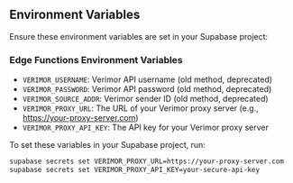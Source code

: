 ## Environment Variables

Ensure these environment variables are set in your Supabase project:

### Edge Functions Environment Variables

- `VERIMOR_USERNAME`: Verimor API username (old method, deprecated)
- `VERIMOR_PASSWORD`: Verimor API password (old method, deprecated)
- `VERIMOR_SOURCE_ADDR`: Verimor sender ID (old method, deprecated)
- `VERIMOR_PROXY_URL`: The URL of your Verimor proxy server (e.g., https://your-proxy-server.com)
- `VERIMOR_PROXY_API_KEY`: The API key for your Verimor proxy server

To set these variables in your Supabase project, run:

```bash
supabase secrets set VERIMOR_PROXY_URL=https://your-proxy-server.com
supabase secrets set VERIMOR_PROXY_API_KEY=your-secure-api-key
``` 